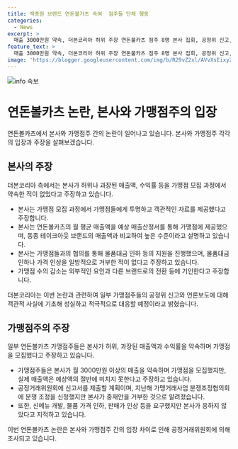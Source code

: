 ```yaml
---
title: 백종원 브랜드 연돈볼가츠 속여  점주들 단체 행동
categories:
  - News
excerpt: >
  매출 3000만원 약속, 더본코리아 허위 주장 연돈불카츠 점주 8명 본사 집회, 공정위 신고, 사업 분쟁 보도된 내용에 따르면 연돈불카츠 가맹점주 8명이 본사가 허위로 3000만원 이상의 매출을 약속하고 실제 매출이 그보다 적음을 주장한다. 더본코리아는 주장을 부인하며 투명한 정보 제공을 강조하고 있다. 점주들은 필수물품 가격 인하 등을 요구했지만 본사가 응하지 않았다고 주장하며, 더본코리아는 이를 부인하면서 외부 요인에 기인한 가맹점 수 감소라고 설명했다. 이에 대해 더본코리아는 사안과 관련된 공정위 신고와 언론보도에 대해 객관적으로 대응할 것을 약속했다.
feature_text: >
  매출 3000만원 약속, 더본코리아 허위 주장 연돈불카츠 점주 8명 본사 집회, 공정위 신고, 사업 분쟁 보도된 내용에 따르면 연돈불카츠 가맹점주 8명이 본사가 허위로 3000만원 이상의 매출을 약속하고 실제 매출이 그보다 적음을 주장한다. 더본코리아는 주장을 부인하며 투명한 정보 제공을 강조하고 있다. 점주들은 필수물품 가격 인하 등을 요구했지만 본사가 응하지 않았다고 주장하며, 더본코리아는 이를 부인하면서 외부 요인에 기인한 가맹점 수 감소라고 설명했다. 이에 대해 더본코리아는 사안과 관련된 공정위 신고와 언론보도에 대해 객관적으로 대응할 것을 약속했다.
image: 'https://blogger.googleusercontent.com/img/b/R29vZ2xl/AVvXsEixyZcFfHzMRdzZMjFBmAUKJYCLCGyLL1o632UiGVXcaFdKo_bkvkuCioo0uUKlGfBVcT3P84aROyZIXSBEx3Aw5nCQ3pTgDom1WDC4m8eifvWiAmWEEVb4x6G_l8C0QH225ldMjyaFvpxGEBGNO37VmDTDMHGhJPq73UglMfDca1-0aw/s1600/blogspot.png'
---
```


<p><img src="https://blogger.googleusercontent.com/img/b/R29vZ2xl/AVvXsEixyZcFfHzMRdzZMjFBmAUKJYCLCGyLL1o632UiGVXcaFdKo_bkvkuCioo0uUKlGfBVcT3P84aROyZIXSBEx3Aw5nCQ3pTgDom1WDC4m8eifvWiAmWEEVb4x6G_l8C0QH225ldMjyaFvpxGEBGNO37VmDTDMHGhJPq73UglMfDca1-0aw/s1600/blogspot.png" alt="info 속보" /></p>

<h1>연돈볼카츠 논란, 본사와 가맹점주의 입장</h1>

<p data-ke-size="size16">연돈볼카츠에서 본사와 가맹점주 간의 논란이 일어나고 있습니다. 본사와 가맹점주 각각의 입장과 주장을 살펴보겠습니다.</p>

<h2 data-ke-size="size26">본사의 주장</h2>

<p data-ke-size="size16">더본코리아 측에서는 본사가 허위나 과장된 매출액, 수익률 등을 가맹점 모집 과정에서 약속한 적이 없었다고 주장하고 있습니다.</p>

<ul>
<li>본사는 가맹점 모집 과정에서 가맹점들에게 투명하고 객관적인 자료를 제공했다고 주장합니다.</li>
<li>본사는 연돈볼카츠의 월 평균 매출액을 예상 매출산정서를 통해 가맹점에 제공했으며, 동종 테이크아웃 브랜드의 매출액과 비교하여 높은 수준이라고 설명하고 있습니다.</li>
<li>본사는 가맹점들과의 협의를 통해 물품대금 인하 등의 지원을 진행했으며, 물품대금 인하나 가격 인상을 일방적으로 거부한 적이 없다고 주장하고 있습니다.</li>
<li>가맹점 수의 감소는 외부적인 요인과 다른 브랜드로의 전환 등에 기인한다고 주장합니다.</li>
</ul>

<p data-ke-size="size16">더본코리아는 이번 논란과 관련하여 일부 가맹점주들의 공정위 신고와 언론보도에 대해 객관적 사실에 기초해 성실하고 적극적으로 대응할 예정이라고 밝혔습니다.</p>

<h2 data-ke-size="size26">가맹점주의 주장</h2>

<p data-ke-size="size16">일부 연돈볼카츠 가맹점주들은 본사가 허위, 과장된 매출액과 수익률을 약속하며 가맹점을 모집했다고 주장하고 있습니다.</p>

<ul>
<li>가맹점주들은 본사가 월 3000만원 이상의 매출을 약속하며 가맹점을 모집했지만, 실제 매출액은 예상액의 절반에 미치지 못한다고 주장하고 있습니다.</li>
<li>공정거래위원회에 신고서를 제출할 계획이며, 지난해 가맹거래사업 분쟁조정협의회에 분쟁 조정을 신청했지만 본사가 중재안을 거부한 것으로 알려졌습니다.</li>
<li>또한, 신메뉴 개발, 물품 가격 인하, 판매가 인상 등을 요구했지만 본사가 응하지 않았다고 지적하고 있습니다.</li>
</ul>

<p data-ke-size="size16">이번 연돈볼카츠 논란은 본사와 가맹점주 간의 입장 차이로 인해 공정거래위원회에 의해 조사되고 있습니다.</p>

<p data-ke-size="size16">&nbsp;</p>

